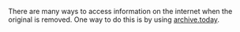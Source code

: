 There are many ways to access information on the internet when the original is
removed. One way to do this is by using [archive.today](https://archive.ph/). 
